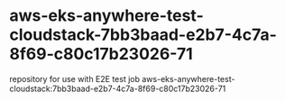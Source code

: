 # aws-eks-anywhere-test-cloudstack-7bb3baad-e2b7-4c7a-8f69-c80c17b23026-71
repository for use with E2E test job aws-eks-anywhere-test-cloudstack:7bb3baad-e2b7-4c7a-8f69-c80c17b23026-71
